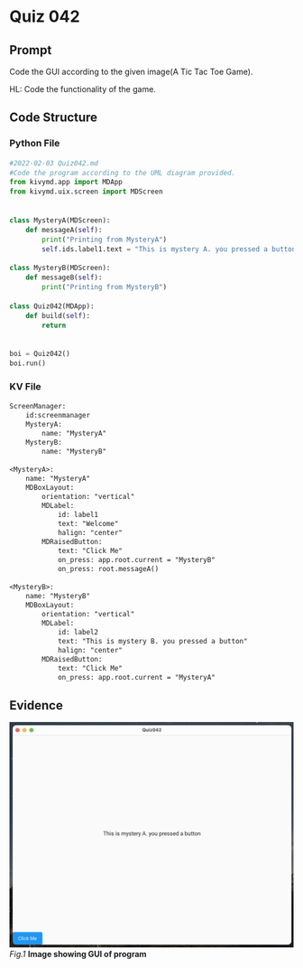 # Quiz 042

## Prompt
Code the GUI according to the given image(A Tic Tac Toe Game).

HL: Code the functionality of the game.

## Code Structure

### Python File
```.py
#2022-02-03 Quiz042.md
#Code the program according to the UML diagram provided.
from kivymd.app import MDApp
from kivymd.uix.screen import MDScreen


class MysteryA(MDScreen):
    def messageA(self):
        print("Printing from MysteryA")
        self.ids.label1.text = "This is mystery A. you pressed a button"

class MysteryB(MDScreen):
    def messageB(self):
        print("Printing from MysteryB")

class Quiz042(MDApp):
    def build(self):
        return


boi = Quiz042()
boi.run()
```

### KV File
```.kv
ScreenManager:
    id:screenmanager
    MysteryA:
        name: "MysteryA"
    MysteryB:
        name: "MysteryB"

<MysteryA>:
    name: "MysteryA"
    MDBoxLayout:
        orientation: "vertical"
        MDLabel:
            id: label1
            text: "Welcome"
            halign: "center"
        MDRaisedButton:
            text: "Click Me"
            on_press: app.root.current = "MysteryB"
            on_press: root.messageA()

<MysteryB>:
    name: "MysteryB"
    MDBoxLayout:
        orientation: "vertical"
        MDLabel:
            id: label2
            text: "This is mystery B. you pressed a button"
            halign: "center"
        MDRaisedButton:
            text: "Click Me"
            on_press: app.root.current = "MysteryA"
```

## Evidence

![](/Assets/Quiz042_Evidence.jpg)
*Fig.1* **Image showing GUI of program**

